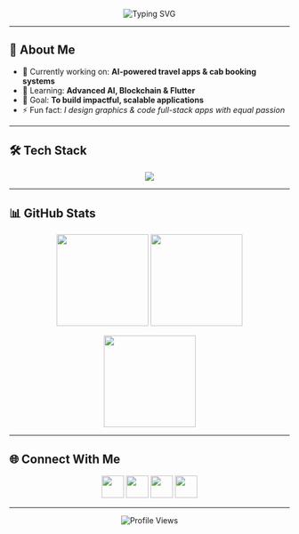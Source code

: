 <!-- Profile README for GitHub - Kaveesha -->

<!-- Banner -->
<p align="center">
  <img src="[https://www.pinterest.com/pin/70437490325678/](https://readme-typing-svg.demolab.com?font=Fira+Code&pause=1000&color=00C8FF&center=true&vCenter=true&width=600&lines=Hi+there+👋,+I'm+Kaveesha!;Software+Engineer+%7C+Fullstack+Developer;UI%2FUX+Designer+%7C+Graphic+Designer;Always+learning+and+building+cool+stuff)" alt="Typing SVG" />
</p>

---

## 🚀 About Me  
- 🔭 Currently working on: **AI-powered travel apps & cab booking systems**  
- 🌱 Learning: **Advanced AI, Blockchain & Flutter**  
- 🎯 Goal: **To build impactful, scalable applications**  
- ⚡ Fun fact: *I design graphics & code full-stack apps with equal passion*  

---

## 🛠️ Tech Stack  
<p align="center">
  <img src="https://skillicons.dev/icons?i=java,python,flutter,dart,html,css,js,react,tailwind,nodejs,firebase,mysql,figma,git,github" />
</p>

---

## 📊 GitHub Stats  

<p align="center">
  <img src="https://github-readme-stats.vercel.app/api?username=kaveeshamanu&show_icons=true&theme=radical&hide_border=true" height="165"/>
  <img src="https://github-readme-stats.vercel.app/api/top-langs/?username=kaveeshamanu&layout=compact&theme=radical&hide_border=true" height="165"/>
</p>

<p align="center">
  <img src="https://streak-stats.demolab.com?user=kaveeshamanu&theme=radical&hide_border=true" height="165"/>
</p>

---

## 🌐 Connect With Me  

<p align="center">
  <a href="https://www.linkedin.com/in/kaveesha-manusarani/"><img src="https://skillicons.dev/icons?i=linkedin" height="40" /></a>
  <a href="https://kaveeshamanu.github.io/Web/"><img src="https://skillicons.dev/icons?i=devto" height="40" /></a>
  <a href="mailto:kaveeshamanusaraniG786@gmail.com"><img src="https://skillicons.dev/icons?i=gmail" height="40" /></a>
  <a href="https://dribbble.com/kaveeG786"><img src="https://skillicons.dev/icons?i=dribbble" height="40" /></a>
</p>

---

<p align="center">
  <img src="https://komarev.com/ghpvc/?username=kaveeshamanu&style=for-the-badge&color=blue" alt="Profile Views"/>
</p>
